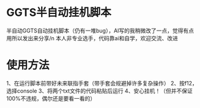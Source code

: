 # GGTS半自动挂机脚本
半自动GGTS自动挂机脚本（仍有一堆bug），AI写的我稍微改了一点，觉得有点用所以发出来分享/n
本人非专业选手，代码靠ai和自学，欢迎交流、改进
# 使用方法
1、在运行脚本前带好未来联指手套（带手套会规避掉许多复杂操作）
2、按f12，选择console
3、将两个txt文件的代码粘贴后运行
4、安心挂机！（但并不保证100%不违规，偶尔还是要看一看的）
